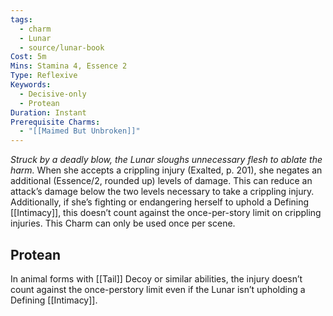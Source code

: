 ```yaml
---
tags:
  - charm
  - Lunar
  - source/lunar-book
Cost: 5m
Mins: Stamina 4, Essence 2
Type: Reflexive
Keywords:
  - Decisive-only
  - Protean
Duration: Instant
Prerequisite Charms:
  - "[[Maimed But Unbroken]]"
---
```

*Struck by a deadly blow, the Lunar sloughs unnecessary flesh to ablate the harm.*
When she accepts a crippling injury (Exalted, p. 201), she negates an additional (Essence/2, rounded up) levels of damage. This can reduce an attack’s damage below the two levels necessary to take a crippling injury. Additionally, if she’s fighting or endangering herself to uphold a Defining [[Intimacy]], this doesn’t count against the once-per-story limit on crippling injuries. This Charm can only be used once per scene. 
## Protean 

In animal forms with [[Tail]] Decoy or similar abilities, the injury doesn’t count against the once-perstory limit even if the Lunar isn’t upholding a Defining [[Intimacy]].